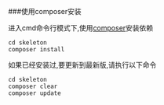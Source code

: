 ###使用composer安装

进入cmd命令行模式下,使用[composer](https://getcomposer.org/ "composer")安装依赖

	cd skeleton
	composer install

如果已经安装过,要更新到最新版,请执行以下命令

	cd skeleton
	composer clear
	composer update